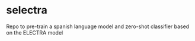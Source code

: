 # selectra
Repo to pre-train a spanish language model and zero-shot classifier based on the ELECTRA model
